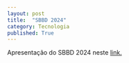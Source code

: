 ```yaml
---
layout: post
title:  "SBBD 2024"
category: Tecnologia
published: True
---
```


Apresentação do SBBD 2024 neste <a href="/assets/pdf/lhrs_sbbd2024.pdf" target="_blank">link.</a>

